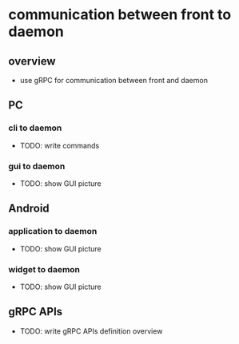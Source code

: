 # communication between front to daemon

## overview

* use gRPC for communication between front and daemon

## PC

### cli to daemon

* TODO: write commands

### gui to daemon

* TODO: show GUI picture

## Android

### application to daemon

* TODO: show GUI picture

### widget to daemon

* TODO: show GUI picture

## gRPC APIs

* TODO: write gRPC APIs definition overview
